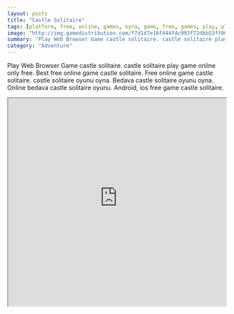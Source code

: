 ```yaml
---
layout: posts
title: "Castle Solitaire"
tags: [platform, free, online, games, oyna, game, free, games, play, play, games]
image: "http://img.gamedistribution.com/f7d1d7e16f444f4c993f72dbb53ff006.jpg"
summary: "Play Web Browser Game castle solitaire. castle solitaire play game online only free. Best free online game castle solitaire. Free online game castle solitaire. castle solitaire oyunu oyna. Bedava castle solitaire oyunu oyna. Online bedava castle solitaire oyunu. Android, ios free game castle solitaire."
category: "Adventure"
---
```


Play Web Browser Game castle solitaire. castle solitaire play game online only free. Best free online game castle solitaire. Free online game castle solitaire. castle solitaire oyunu oyna. Bedava castle solitaire oyunu oyna. Online bedava castle solitaire oyunu. Android, ios free game castle solitaire.

<iframe width="100%" height="480px;" src="http://flash.gamedistribution.com?game=f7d1d7e16f444f4c993f72dbb53ff006"></iframe>
